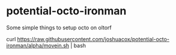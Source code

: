 potential-octo-ironman
======================

Some simple things to setup octo on oltorf

curl https://raw.githubusercontent.com/joshuacox/potential-octo-ironman/alpha/movein.sh | bash
